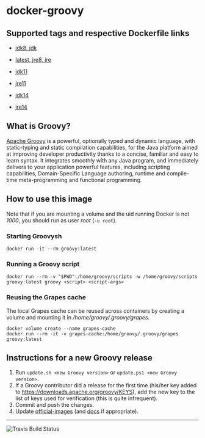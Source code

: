 # docker-groovy

## Supported tags and respective Dockerfile links

* [jdk8, jdk](https://github.com/groovy/docker-groovy/blob/master/jdk8/Dockerfile)
* [latest, jre8, jre](https://github.com/groovy/docker-groovy/blob/master/jre8/Dockerfile)

* [jdk11](https://github.com/groovy/docker-groovy/blob/master/jdk11/Dockerfile)
* [jre11](https://github.com/groovy/docker-groovy/blob/master/jre11/Dockerfile)

* [jdk14](https://github.com/groovy/docker-groovy/blob/master/jdk14/Dockerfile)
* [jre14](https://github.com/groovy/docker-groovy/blob/master/jre14/Dockerfile)

## What is Groovy?

[Apache Groovy](http://groovy-lang.org/) is a powerful, optionally typed and dynamic language, with static-typing and static compilation capabilities, for the Java platform aimed at improving developer productivity thanks to a concise, familiar and easy to learn syntax. It integrates smoothly with any Java program, and immediately delivers to your application powerful features, including scripting capabilities, Domain-Specific Language authoring, runtime and compile-time meta-programming and functional programming.

## How to use this image

Note that if you are mounting a volume and the uid running Docker is not _1000_, you should run as user _root_ (`-u root`).

### Starting Groovysh

`docker run -it --rm groovy:latest`

### Running a Groovy script

`docker run --rm -v "$PWD":/home/groovy/scripts -w /home/groovy/scripts groovy:latest groovy <script> <script-args>`

### Reusing the Grapes cache

The local Grapes cache can be reused across containers by creating a volume and mounting it in */home/groovy/.groovy/grapes*.

```
docker volume create --name grapes-cache
docker run --rm -it -v grapes-cache:/home/groovy/.groovy/grapes groovy:latest
```

## Instructions for a new Groovy release

1. Run `update.sh <new Groovy version>` or `update.ps1 <new Groovy version>`.
1. If a Groovy contributor did a release for the first time (his/her key added to https://downloads.apache.org/groovy/KEYS),
add the new key to the list of keys used for verification (this is quite infrequent).
1. Commit and push the changes.
1. Update [official-images](https://github.com/docker-library/official-images) (and [docs](https://github.com/docker-library/docs) if appropriate).

---
![Travis Build Status](https://travis-ci.org/groovy/docker-groovy.svg?branch=master)
